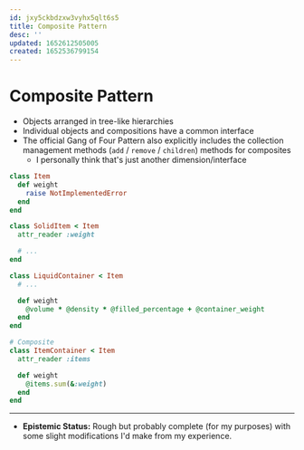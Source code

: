 ```yaml
---
id: jxy5ckbdzxw3vyhx5qlt6s5
title: Composite Pattern
desc: ''
updated: 1652612505005
created: 1652536799154
---
```


# Composite Pattern

- Objects arranged in tree-like hierarchies
- Individual objects and compositions have a common interface
- The official Gang of Four Pattern also explicitly includes the collection management methods (`add` / `remove` /
  `children`) methods for composites
  - I personally think that's just another dimension/interface

```rb
class Item
  def weight
    raise NotImplementedError
  end
end

class SolidItem < Item
  attr_reader :weight

  # ...
end

class LiquidContainer < Item
  # ...

  def weight
    @volume * @density * @filled_percentage + @container_weight
  end
end

# Composite
class ItemContainer < Item
  attr_reader :items

  def weight
    @items.sum(&:weight)
  end
end
```

---

- **Epistemic Status:** Rough but probably complete (for my purposes) with some slight modifications I'd make from my
  experience.
